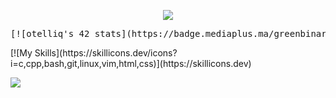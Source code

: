 </p>
<p align="center">  
<img src ="https://user-images.githubusercontent.com/74038190/212284136-03988914-d899-44b4-b1d9-4eeccf656e44.gif">
</p>
<pre>
[![otelliq's 42 stats](https://badge.mediaplus.ma/greenbinary/otelliq)](https://github.com/oakoudad/badge42)
</pre>
[![My Skills](https://skillicons.dev/icons?i=c,cpp,bash,git,linux,vim,html,css)](https://skillicons.dev)

[![](https://visitcount.itsvg.in/api?id=otelliq&label=Profile%20Views&color=12&icon=5&pretty=false)](https://visitcount.itsvg.in)
